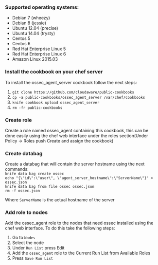 ### Supported operating systems:
- Debian 7 (wheezy)
- Debian 8 (jessie)
- Ubuntu 12.04 (precise)
- Ubuntu 14.04 (trysty)
- Centos 5
- Centos 6
- Red Hat Enterprise Linux 5
- Red Hat Enterprise Linux 6
- Amazon Linux 2015.03

### Install the cookbook on your chef server

To install the ossec_agent_server cookbook follow the next steps:</br>
1. ```git clone https://github.com/cloudaware/public-cookbooks```</br>
2. ```cp -a public-cookbooks/ossec_agent_server /var/chef/cookbooks```</br>
3. ```knife cookbook upload ossec_agent_server```</br>
4. ```rm -fr public-cookbooks```</br>

### Create role

Create a role named ossec_agent containing this cookbook, this can be done easily using the chef web interface under the roles section(Under Policy -> Roles push Create and assign the cookbook)

### Create databag

Create a databag that will contain the server hostname using the next commands:</br>
```knife data bag create ossec```</br>
```echo "{\"id\":\"user\", \"agent_server_hostname\":\"ServerName\"}" > ossec.json```</br>
```knife data bag from file ossec ossec.json```</br>
```rm -f ossec.json```</br>

Where ```ServerName``` is the actual hostname of the server

### Add role to nodes 

Add the ossec_agent role to the nodes that need ossec installed using the chef web interface. To do this take the following steps:</br>
1. Go to ```Nodes```</br>
2. Select the node</br>
3. Under ```Run List``` press Edit</br>
4. Add the ```ossec_agent``` role to the Current Run List from Available Roles</br>
5. Press ```Save Run List```
